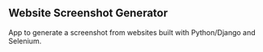 Website Screenshot Generator
--------

App to generate a screenshot from websites built with Python/Django and Selenium.